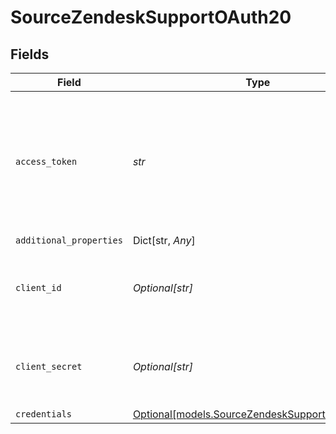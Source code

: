 # SourceZendeskSupportOAuth20


## Fields

| Field                                                                                                                                                                                                                                                                                                          | Type                                                                                                                                                                                                                                                                                                           | Required                                                                                                                                                                                                                                                                                                       | Description                                                                                                                                                                                                                                                                                                    |
| -------------------------------------------------------------------------------------------------------------------------------------------------------------------------------------------------------------------------------------------------------------------------------------------------------------- | -------------------------------------------------------------------------------------------------------------------------------------------------------------------------------------------------------------------------------------------------------------------------------------------------------------- | -------------------------------------------------------------------------------------------------------------------------------------------------------------------------------------------------------------------------------------------------------------------------------------------------------------- | -------------------------------------------------------------------------------------------------------------------------------------------------------------------------------------------------------------------------------------------------------------------------------------------------------------- |
| `access_token`                                                                                                                                                                                                                                                                                                 | *str*                                                                                                                                                                                                                                                                                                          | :heavy_check_mark:                                                                                                                                                                                                                                                                                             | The OAuth access token. See the <a href="https://developer.zendesk.com/documentation/ticketing/working-with-oauth/creating-and-using-oauth-tokens-with-the-api/">Zendesk docs</a> for more information on generating this token.                                                                               |
| `additional_properties`                                                                                                                                                                                                                                                                                        | Dict[str, *Any*]                                                                                                                                                                                                                                                                                               | :heavy_minus_sign:                                                                                                                                                                                                                                                                                             | N/A                                                                                                                                                                                                                                                                                                            |
| `client_id`                                                                                                                                                                                                                                                                                                    | *Optional[str]*                                                                                                                                                                                                                                                                                                | :heavy_minus_sign:                                                                                                                                                                                                                                                                                             | The OAuth client's ID. See <a href="https://docs.searchunify.com/Content/Content-Sources/Zendesk-Authentication-OAuth-Client-ID-Secret.htm#:~:text=Get%20Client%20ID%20and%20Client%20Secret&text=Go%20to%20OAuth%20Clients%20and,will%20be%20displayed%20only%20once.">this guide</a> for more information.   |
| `client_secret`                                                                                                                                                                                                                                                                                                | *Optional[str]*                                                                                                                                                                                                                                                                                                | :heavy_minus_sign:                                                                                                                                                                                                                                                                                             | The OAuth client secret. See <a href="https://docs.searchunify.com/Content/Content-Sources/Zendesk-Authentication-OAuth-Client-ID-Secret.htm#:~:text=Get%20Client%20ID%20and%20Client%20Secret&text=Go%20to%20OAuth%20Clients%20and,will%20be%20displayed%20only%20once.">this guide</a> for more information. |
| `credentials`                                                                                                                                                                                                                                                                                                  | [Optional[models.SourceZendeskSupportCredentials]](../models/sourcezendesksupportcredentials.md)                                                                                                                                                                                                               | :heavy_minus_sign:                                                                                                                                                                                                                                                                                             | N/A                                                                                                                                                                                                                                                                                                            |
